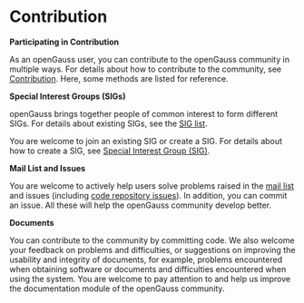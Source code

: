 # Contribution<a name="EN-US_TOPIC_0289899196"></a>

**Participating in Contribution**

As an openGauss user, you can contribute to the openGauss community in multiple ways. For details about how to contribute to the community, see [Contribution](https://opengauss.org/en/contribution/). Here, some methods are listed for reference.

**Special Interest Groups \(SIGs\)**

openGauss brings together people of common interest to form different SIGs. For details about existing SIGs, see the [SIG list](https://opengauss.org/en/contribution/).

You are welcome to join an existing SIG or create a SIG. For details about how to create a SIG, see [Special Interest Group \(SIG\)](https://gitcode.com/opengauss/tc/blob/master/sigs/README.en.md).

**Mail List and Issues**

You are welcome to actively help users solve problems raised in the [mail list](https://opengauss.org/en/community/onlineCommunication/) and issues \(including [code repository issues](https://gitee.com/organizations/opengauss/issues)\). In addition, you can commit an issue. All these will help the openGauss community develop better.

**Documents**

You can contribute to the community by committing code. We also welcome your feedback on problems and difficulties, or suggestions on improving the usability and integrity of documents, for example, problems encountered when obtaining software or documents and difficulties encountered when using the system. You are welcome to pay attention to and help us improve the documentation module of the openGauss community.
